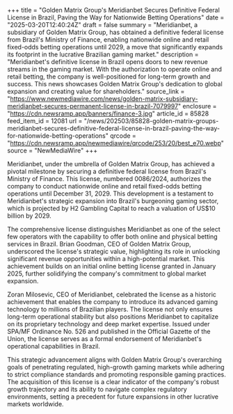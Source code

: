 +++
title = "Golden Matrix Group's Meridianbet Secures Definitive Federal License in Brazil, Paving the Way for Nationwide Betting Operations"
date = "2025-03-20T12:40:24Z"
draft = false
summary = "Meridianbet, a subsidiary of Golden Matrix Group, has obtained a definitive federal license from Brazil's Ministry of Finance, enabling nationwide online and retail fixed-odds betting operations until 2029, a move that significantly expands its footprint in the lucrative Brazilian gaming market."
description = "Meridianbet's definitive license in Brazil opens doors to new revenue streams in the gaming market. With the authorization to operate online and retail betting, the company is well-positioned for long-term growth and success. This news showcases Golden Matrix Group's dedication to global expansion and creating value for shareholders."
source_link = "https://www.newmediawire.com/news/golden-matrix-subsidiary-meridianbet-secures-permanent-license-in-brazil-7079997"
enclosure = "https://cdn.newsramp.app/banners/finance-3.jpg"
article_id = 85828
feed_item_id = 12081
url = "/news/202503/85828-golden-matrix-groups-meridianbet-secures-definitive-federal-license-in-brazil-paving-the-way-for-nationwide-betting-operations"
qrcode = "https://cdn.newsramp.app/newmediawire/qrcode/253/20/best_e70.webp"
source = "NewMediaWire"
+++

<p>Meridianbet, under the umbrella of Golden Matrix Group, has achieved a pivotal milestone by securing a definitive federal license from Brazil's Ministry of Finance. This license, numbered 0086/2024, authorizes the company to conduct nationwide online and retail fixed-odds betting operations until December 31, 2029. This development is a testament to Meridianbet's strategic expansion into Brazil's burgeoning gaming sector, which is projected by H2 Gambling Capital to reach a valuation of US$10 billion by 2029.</p><p>The comprehensive license distinguishes Meridianbet as one of the select few operators with the capability to offer both online and physical betting services in Brazil. Brian Goodman, CEO of Golden Matrix Group, underscored the license's strategic value, highlighting its role in unlocking significant revenue opportunities within a high-potential market. This achievement builds on an initial online betting license granted in January 2025, further solidifying the company's commitment to global market expansion.</p><p>Zoran Milosevic, CEO of Meridianbet, celebrated the license as a historic achievement that enables the company to introduce its advanced gaming technology to millions of Brazilian players. The license not only ensures long-term operational stability but also positions Meridianbet to capitalize on its proprietary technology and deep market expertise. Issued under SPA/MF Ordinance No. 526 and published in the Official Gazette of the Union, the license serves as a formal endorsement of Meridianbet's operational capabilities in Brazil.</p><p>This strategic advancement aligns with Golden Matrix Group's overarching goals of penetrating regulated, high-growth gaming markets while adhering to strict compliance standards and promoting responsible gaming practices. The acquisition of this license is a clear indicator of the company's robust growth trajectory and its ability to navigate complex regulatory environments, setting a precedent for future expansions in other lucrative markets worldwide.</p>